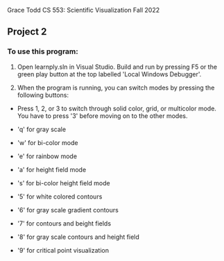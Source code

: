 Grace Todd
CS 553: Scientific Visualization
Fall 2022

Project 2
---

### To  use this program:
1. Open learnply.sln in Visual Studio. Build and run by pressing F5 or the 
green play button at the top labelled 'Local Windows Debugger'.

2. When the program is running, you can switch modes by pressing the following buttons:

- Press 1, 2, or 3 to switch through solid color, grid, or multicolor mode. You have to press '3'
before moving on to the other modes. 
- 'q' for gray scale
- 'w' for bi-color mode
- 'e' for rainbow mode
- 'a' for height field mode
- 's' for bi-color height field mode

- '5' for white colored contours
- '6' for gray scale gradient contours
- '7' for contours and beight fields
- '8' for gray scale contours and height field
- '9' for critical point visualization